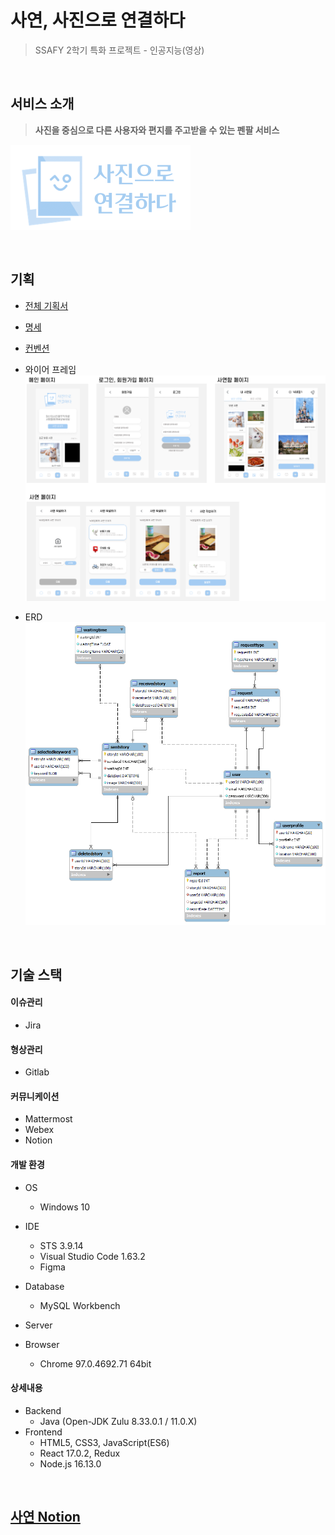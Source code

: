 # 사연, 사진으로 연결하다

> SSAFY 2학기 특화 프로젝트 - 인공지능(영상)
<br>


## 서비스 소개

> **사진을 중심으로 다른 사용자와 편지를 주고받을 수 있는 펜팔 서비스**

![Logo2](README.assets/Logo2.png)

<br>

## 기획
- [전체 기획서](https://hana-275-programming.notion.site/42f7b87599ad4cb482415cad1e876b09)

- [명세](https://docs.google.com/spreadsheets/d/1wbF4sDwKmWXGpWsN2lZHAsYuTRvs0hBda7ixyHsP7wk/edit?usp=sharing)

- [컨벤션](https://hana-275-programming.notion.site/5cf26a67a0294d01a285a12443672917)

- 와이어 프레임
![와이어 프레임](README.assets/와이어프레임.png)
- ERD
![ERD](README.assets/sayeonERD.png)


<br>

## 기술 스택

#### 이슈관리

- Jira

#### 형상관리

- Gitlab

#### 커뮤니케이션

- Mattermost
- Webex
- Notion

#### 개발 환경

- OS
  - Windows 10
- IDE
  - STS 3.9.14
  - Visual Studio Code 1.63.2
  - Figma
- Database
  - MySQL Workbench

- Server

- Browser
  - Chrome 97.0.4692.71 64bit

#### 상세내용

- Backend
  - Java (Open-JDK Zulu 8.33.0.1 / 11.0.X)
- Frontend
  - HTML5, CSS3, JavaScript(ES6)
  - React 17.0.2, Redux
  - Node.js 16.13.0


<br>

## [사연 Notion](https://hana-275-programming.notion.site/SSAFY-2-8bf2375fb5c04218b7075c21df0c4a98)
